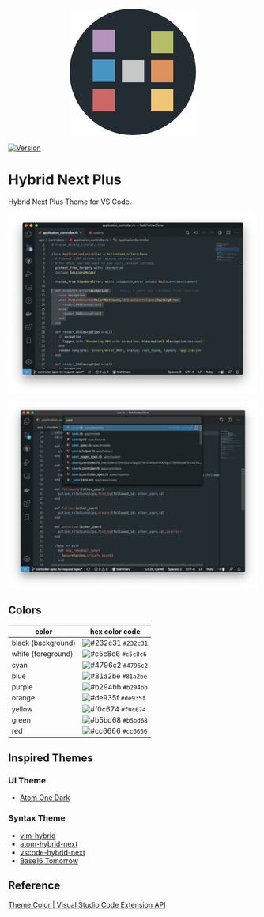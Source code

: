 <p align="center">
  <img src="https://github.com/toshimaru/hybrid-next-plus/raw/master/images/icon.png" alt="icon image">
</p>

[![Version](https://vsmarketplacebadge.apphb.com/version/toshimaru.hybrid-next-plus.svg)](https://marketplace.visualstudio.com/items?itemName=toshimaru.hybrid-next-plus)

# Hybrid Next Plus

Hybrid Next Plus Theme for VS Code.

![screenshot 1](https://github.com/toshimaru/hybrid-next-plus/raw/master/images/hybrid.png)

![screenshot 2](https://github.com/toshimaru/hybrid-next-plus/raw/master/images/hybrid-with-palette.png)

## Colors

| color | hex color code |
| --- | --- |
| black (background) | ![#232c31](https://placehold.it/15/232c31/000000?text=+) `#232c31` |
| white (foreground) | ![#c5c8c6](https://placehold.it/15/c5c8c6/000000?text=+) `#c5c8c6` |
| cyan | ![#4796c2](https://placehold.it/15/4796c2/000000?text=+) `#4796c2` |
| blue | ![#81a2be](https://placehold.it/15/81a2be/000000?text=+) `#81a2be` |
| purple | ![#b294bb](https://placehold.it/15/b294bb/000000?text=+) `#b294bb`|
| orange | ![#de935f](https://placehold.it/15/de935f/000000?text=+) `#de935f` | 
| yellow | ![#f0c674](https://placehold.it/15/f0c674/000000?text=+) `#f0c674` | 
| green | ![#b5bd68](https://placehold.it/15/b5bd68/000000?text=+) `#b5bd68` | 
| red | ![#cc6666](https://placehold.it/15/cc6666/000000?text=+) `#cc6666` |

## Inspired Themes

### UI Theme

- [Atom One Dark](https://atom.io/themes/one-dark-ui) 

### Syntax Theme

- [vim-hybrid](https://github.com/w0ng/vim-hybrid)
- [atom-hybrid-next](https://github.com/kaicataldo/hybrid-next-syntax)
- [vscode-hybrid-next](https://github.com/wyze/vscode-hybrid-next/)
- [Base16 Tomorrow](https://github.com/o4x/base16-tomorrow-vscode)

## Reference

[Theme Color | Visual Studio Code Extension API](https://code.visualstudio.com/api/references/theme-color)
